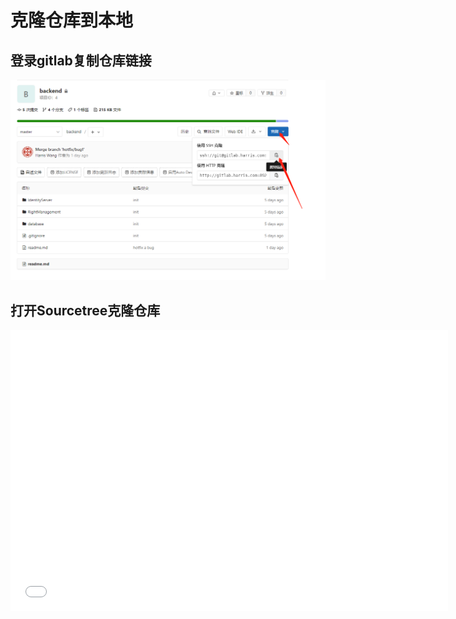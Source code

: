 # 克隆仓库到本地

## 登录gitlab复制仓库链接

![](./../../img/sourcetree/projectlink.jpg)

## 打开Sourcetree克隆仓库

<iframe height=450 width=700 src="./../../video/sourcetree/clone.mp4" frameborder=0 allowfullscreen></iframe>

